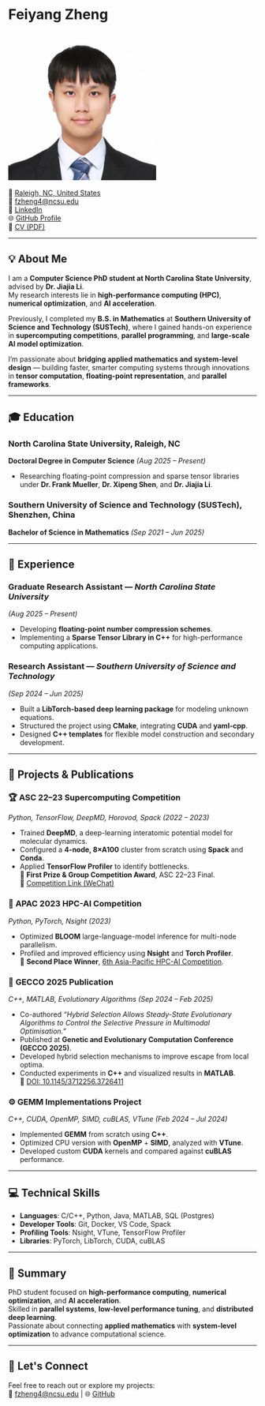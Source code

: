 # Feiyang Zheng  
<img src="https://raw.githubusercontent.com/Mr-Jeffery/mr-jeffery.github.io/main/image/zhengfeiyang.jpg" alt="zhengfeiyang" width="300"/>

📍 [Raleigh, NC, United States](https://www.ncsu.edu/)\
📧 [fzheng4@ncsu.edu](mailto:fzheng4@ncsu.edu)\
🔗 [LinkedIn](https://www.linkedin.com/in/feiyang-zheng-2716b92b9/)\
🌐 [GitHub Profile](https://github.com/Mr-Jeffery)\
📄 [CV (PDF)](https://raw.githubusercontent.com/Mr-Jeffery/mr-jeffery.github.io/main/FeiyangZheng.pdf)

---

## 💡 About Me
I am a **Computer Science PhD student at North Carolina State University**, advised by **Dr. Jiajia Li**.  
My research interests lie in **high-performance computing (HPC)**, **numerical optimization**, and **AI acceleration**.  

Previously, I completed my **B.S. in Mathematics** at **Southern University of Science and Technology (SUSTech)**, where I gained hands-on experience in **supercomputing competitions**, **parallel programming**, and **large-scale AI model optimization**.  

I’m passionate about **bridging applied mathematics and system-level design** — building faster, smarter computing systems through innovations in **tensor computation**, **floating-point representation**, and **parallel frameworks**.

---

## 🎓 Education

### **North Carolina State University**, Raleigh, NC  
**Doctoral Degree in Computer Science** *(Aug 2025 – Present)*  
- Researching floating-point compression and sparse tensor libraries under **Dr. Frank Mueller**, **Dr. Xipeng Shen**, and **Dr. Jiajia Li**.

### **Southern University of Science and Technology (SUSTech)**, Shenzhen, China  
**Bachelor of Science in Mathematics** *(Sep 2021 – Jun 2025)*

---

## 💼 Experience

### **Graduate Research Assistant** — *North Carolina State University*  
*(Aug 2025 – Present)*  
- Developing **floating-point number compression schemes**.  
- Implementing a **Sparse Tensor Library in C++** for high-performance computing applications.

### **Research Assistant** — *Southern University of Science and Technology*  
*(Sep 2024 – Jun 2025)*  
- Built a **LibTorch-based deep learning package** for modeling unknown equations.  
- Structured the project using **CMake**, integrating **CUDA** and **yaml-cpp**.  
- Designed **C++ templates** for flexible model construction and secondary development.

---

## 🧠 Projects & Publications

### 🏆 **ASC 22–23 Supercomputing Competition**  
*Python, TensorFlow, DeepMD, Horovod, Spack* *(2022 – 2023)*  
- Trained **DeepMD**, a deep-learning interatomic potential model for molecular dynamics.  
- Configured a **4-node, 8×A100** cluster from scratch using **Spack** and **Conda**.  
- Applied **TensorFlow Profiler** to identify bottlenecks.  
🏅 **First Prize & Group Competition Award**, ASC 22–23 Final.  
🔗 [Competition Link (WeChat)](https://mp.weixin.qq.com/s/0tYmQrZHdJSf8w9DXX_ltg)


### 🧩 **APAC 2023 HPC-AI Competition**  
*Python, PyTorch, Nsight* *(2023)*  
- Optimized **BLOOM** large-language-model inference for multi-node parallelism.  
- Profiled and improved efficiency using **Nsight** and **Torch Profiler**.  
🏅 **Second Place Winner**, [6th Asia-Pacific HPC-AI Competition](https://nci.org.au/news-events/news/innovation-winners-6th-asia-pacific-hpc-ai-student-competition).

### 📄 **GECCO 2025 Publication**  
*C++, MATLAB, Evolutionary Algorithms* *(Sep 2024 – Feb 2025)*  
- Co-authored *“Hybrid Selection Allows Steady-State Evolutionary Algorithms to Control the Selective Pressure in Multimodal Optimisation.”*  
- Published at **Genetic and Evolutionary Computation Conference (GECCO 2025)**.  
- Developed hybrid selection mechanisms to improve escape from local optima.  
- Conducted experiments in **C++** and visualized results in **MATLAB**.  
🔗 [DOI: 10.1145/3712256.3726411](https://doi.org/10.1145/3712256.3726411)


### ⚙️ **GEMM Implementations Project**  
*C++, CUDA, OpenMP, SIMD, cuBLAS, VTune* *(Feb 2024 – Jul 2024)*  
- Implemented **GEMM** from scratch using **C++**.  
- Optimized CPU version with **OpenMP** + **SIMD**, analyzed with **VTune**.  
- Developed custom **CUDA** kernels and compared against **cuBLAS** performance.

---

## 💻 Technical Skills

- **Languages**: C/C++, Python, Java, MATLAB, SQL (Postgres)  
- **Developer Tools**: Git, Docker, VS Code, Spack  
- **Profiling Tools**: Nsight, VTune, TensorFlow Profiler  
- **Libraries**: PyTorch, LibTorch, CUDA, cuBLAS  

---

## 🌱 Summary

PhD student focused on **high-performance computing**, **numerical optimization**, and **AI acceleration**.  
Skilled in **parallel systems**, **low-level performance tuning**, and **distributed deep learning**.  
Passionate about connecting **applied mathematics** with **system-level optimization** to advance computational science.

---

## 🤝 Let's Connect

Feel free to reach out or explore my projects:  
📧 [fzheng4@ncsu.edu](mailto:fzheng4@ncsu.edu) | 🌐 [GitHub](https://github.com/Mr-Jeffery)

